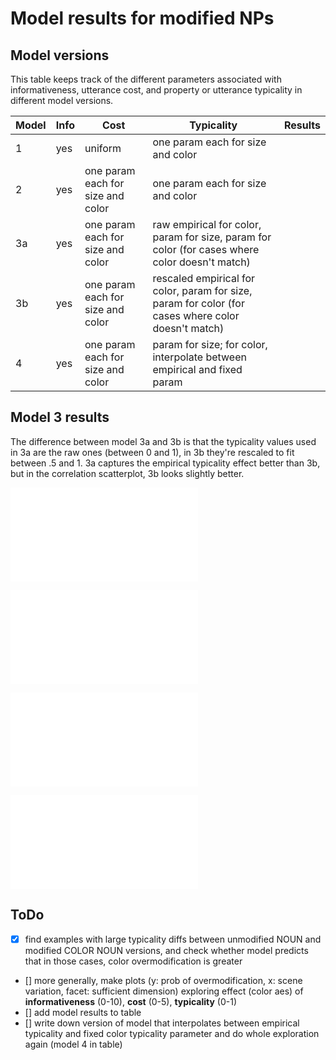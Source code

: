 # Model results for modified NPs

## Model versions

This table keeps track of the different parameters associated with informativeness, utterance cost, and property or utterance typicality in different model versions.

| Model | Info | Cost | Typicality | Results |
| ----- | --------------- | ---- | ---------- | ------- |
| 1 | yes | uniform | one param each for size and color | |
| 2 | yes | one param each for size and color | one param each for size and color | |
| 3a | yes | one param each for size and color | raw empirical for color, param for size, param for color (for cases where color doesn't match) | |
| 3b | yes | one param each for size and color | rescaled empirical for color, param for size, param for color (for cases where color doesn't match) | |
| 4 | yes | one param each for size and color | param for size; for color, interpolate between empirical and fixed param| |

## Model 3 results

The difference between model 3a and 3b is that the typicality values used in 3a are the raw ones (between 0 and 1), in 3b they're rescaled to fit between .5 and 1. 3a captures the empirical typicality effect better than 3b, but in the correlation scatterplot, 3b looks slightly better. 

![3a raw scatterplot](/models/1_basic_overinformativeness/results_bda/graphs/predictives-costs-typicalities-raw.pdf)

![3b rescaled scatterplot](/models/1_basic_overinformativeness/results_bda/graphs/predictives-costs-typicalities.pdf)

![3a typicality effect for maximally different typicality items](/models/1_basic_overinformativeness/results_bda/graphs/maxtypicalitydiffcases-rawtyp-model.pdf)

![3b typicality effect for maximally different typicality items](/models/1_basic_overinformativeness/results_bda/graphs/maxtypicalitydiffcases-rescaledtyp-model.pdf)

## ToDo

- [x] find examples with large typicality diffs between unmodified NOUN and modified COLOR NOUN versions, and check whether model predicts that in those cases, color overmodification is greater
- [] more generally, make plots (y: prob of overmodification, x: scene variation, facet: sufficient dimension) exploring effect (color aes) of **informativeness** (0-10), **cost** (0-5), **typicality** (0-1)
- [] add model results to table
- [] write down version of model that interpolates between empirical typicality and fixed color typicality parameter and do whole exploration again (model 4 in table)

